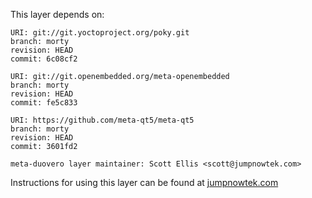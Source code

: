 This layer depends on:

    URI: git://git.yoctoproject.org/poky.git
    branch: morty
    revision: HEAD
    commit: 6c08cf2

    URI: git://git.openembedded.org/meta-openembedded
    branch: morty
    revision: HEAD
    commit: fe5c833

    URI: https://github.com/meta-qt5/meta-qt5
    branch: morty
    revision: HEAD
    commit: 3601fd2

    meta-duovero layer maintainer: Scott Ellis <scott@jumpnowtek.com>

Instructions for using this layer can be found at [jumpnowtek.com][duovero-yocto-build]

[duovero-yocto-build]: http://www.jumpnowtek.com/yocto/Duovero-Systems-with-Yocto.html
